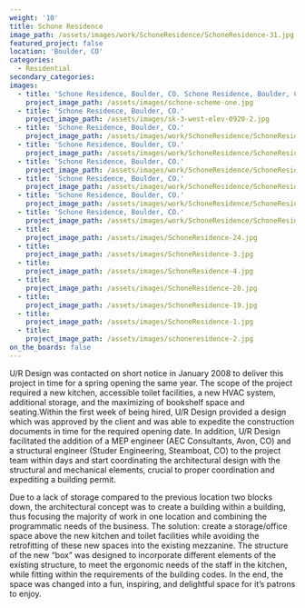 ```yaml
---
weight: '10'
title: Schone Residence
image_path: /assets/images/work/SchoneResidence/SchoneResidence-31.jpg
featured_project: false
location: 'Boulder, CO'
categories:
  - Residential
secondary_categories:
images:
  - title: 'Schone Residence, Boulder, CO. Schone Residence, Boulder, CO.'
    project_image_path: /assets/images/schone-scheme-one.jpg
  - title: 'Schone Residence, Boulder, CO.'
    project_image_path: /assets/images/sk-3-west-elev-0920-2.jpg
  - title: 'Schone Residence, Boulder, CO.'
    project_image_path: /assets/images/work/SchoneResidence/SchoneResidence-31.jpg
  - title: 'Schone Residence, Boulder, CO.'
    project_image_path: /assets/images/work/SchoneResidence/SchoneResidence-33.jpg
  - title: 'Schone Residence, Boulder, CO.'
    project_image_path: /assets/images/work/SchoneResidence/SchoneResidence-36.jpg
  - title: 'Schone Residence, Boulder, CO.'
    project_image_path: /assets/images/work/SchoneResidence/SchoneResidence-27.jpg
  - title: 'Schone Residence, Boulder, CO.'
    project_image_path: /assets/images/work/SchoneResidence/SchoneResidence-28.jpg
  - title: 'Schone Residence, Boulder, CO.'
    project_image_path: /assets/images/work/SchoneResidence/SchoneResidence-30.jpg
  - title:
    project_image_path: /assets/images/SchoneResidence-24.jpg
  - title:
    project_image_path: /assets/images/SchoneResidence-3.jpg
  - title:
    project_image_path: /assets/images/SchoneResidence-4.jpg
  - title:
    project_image_path: /assets/images/SchoneResidence-20.jpg
  - title:
    project_image_path: /assets/images/SchoneResidence-19.jpg
  - title:
    project_image_path: /assets/images/SchoneResidence-1.jpg
  - title:
    project_image_path: /assets/images/schoneresidence-2.jpg
on_the_boards: false
---
```


U/R Design was contacted on short notice in January 2008 to deliver this project in time for a spring opening the same year. The scope of the project required a new kitchen, accessible toilet facilities, a new HVAC system, additional storage, and the maximizing of bookshelf space and seating.Within the first week of being hired, U/R Design provided a design which was approved by the client and was able to expedite the construction documents in time for the required opening date. In addition, U/R Design facilitated the addition of a MEP engineer (AEC Consultants, Avon, CO) and a structural engineer (Studer Engineering, Steamboat, CO) to the project team within days and start coordinating the architectural design with the structural and mechanical elements, crucial to proper coordination and expediting a building permit.

Due to a lack of storage compared to the previous location two blocks down, the architectural concept was to create a building within a building, thus focusing the majority of work in one location and combining the programmatic needs of the business. The solution: create a storage/office space above the new kitchen and toilet facilities while avoiding the retrofitting of these new spaces into the existing mezzanine. The structure of the new “box” was designed to incorporate different elements of the existing structure, to meet the ergonomic needs of the staff in the kitchen, while fitting within the requirements of the building codes. In the end, the space was changed into a fun, inspiring, and delightful space for it’s patrons to enjoy.